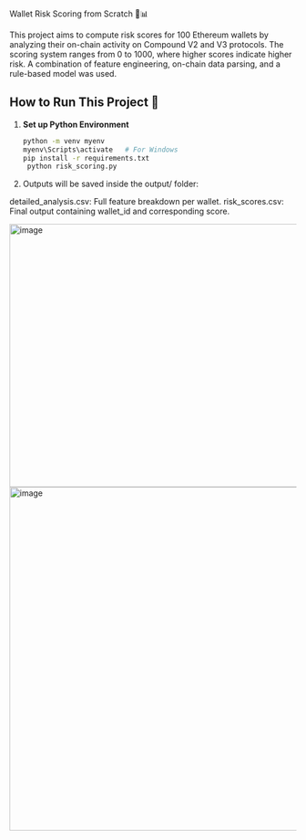 Wallet Risk Scoring from Scratch 🔐📊

This project aims to compute risk scores for 100 Ethereum wallets by analyzing their on-chain activity on Compound V2 and V3 protocols. The scoring system ranges from 0 to 1000, where higher scores indicate higher risk. A combination of feature engineering, on-chain data parsing, and a rule-based model was used.

## How to Run This Project 🚀

1. **Set up Python Environment**
   ```bash
   python -m venv myenv
   myenv\Scripts\activate   # For Windows
   pip install -r requirements.txt
    python risk_scoring.py
   
2. Outputs will be saved inside the output/ folder:

detailed_analysis.csv: Full feature breakdown per wallet.
risk_scores.csv: Final output containing wallet_id and corresponding score.

<img width="1017" height="461" alt="image" src="https://github.com/user-attachments/assets/987c4feb-2198-450a-84de-3b018f274de6" />
<img width="713" height="602" alt="image" src="https://github.com/user-attachments/assets/f81657c4-5203-4c80-9ee5-742ed6637e14" />

